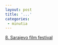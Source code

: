 ```yaml
---
layout: post
title: '...'
categories:
 - minutia
---
```


<a href="http://www.sff.ba/">8. Sarajevo film festival</a>


